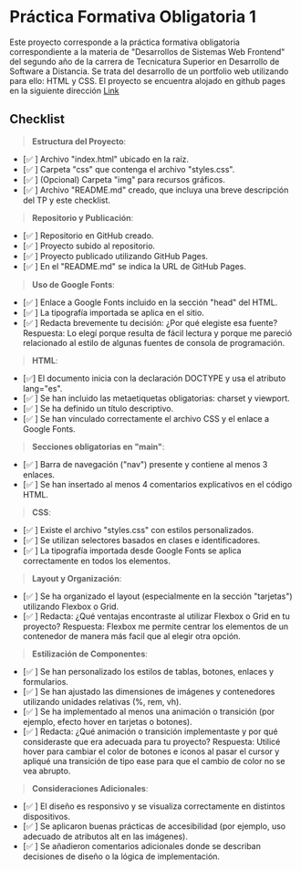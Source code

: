 # Práctica Formativa Obligatoria 1 
 Este proyecto corresponde a la práctica formativa obligatoria correspondiente a la materia de "Desarrollos de Sistemas Web Frontend" del segundo año de la carrera de Tecnicatura Superior en Desarrollo de Software a Distancia.
 Se trata del desarrollo de un portfolio web utilizando para ello: HTML y CSS.
 El proyecto se encuentra alojado en github pages en la siguiente dirección [Link](https://rocohen.github.io/portfolio/)
 
 ## Checklist

 > **Estructura del Proyecto**: 
- [✅​ ] Archivo "index.html" ubicado en la raíz. 
- [✅​ ] Carpeta "css" que contenga el archivo "styles.css". 
- [✅​ ] (Opcional) Carpeta "img" para recursos gráficos. 
- [✅​ ] Archivo "README.md" creado, que incluya una breve descripción del TP y este checklist. 

> **Repositorio y Publicación**: 
- [✅​ ] Repositorio en GitHub creado. 
- [✅​ ] Proyecto subido al repositorio. 
- [✅​ ] Proyecto publicado utilizando GitHub Pages. 
- [✅​ ] En el "README.md" se indica la URL de GitHub Pages. 

> **Uso de Google Fonts**: 
- [✅​ ] Enlace a Google Fonts incluido en la sección "head" del HTML. 
- [✅​ ] La tipografía importada se aplica en el sitio. 
- [✅​ ] Redacta brevemente tu decisión: ¿Por qué elegiste esa fuente? 
Respuesta: Lo elegí porque resulta de fácil lectura y porque me pareció relacionado al estilo de algunas fuentes de consola de programación. 

> **HTML**: 
- [✅​] El documento inicia con la declaración DOCTYPE y usa el atributo lang="es". 
- [✅​ ] Se han incluido las metaetiquetas obligatorias: charset y viewport. 
- [✅​ ] Se ha definido un título descriptivo. 
- [✅​ ] Se han vinculado correctamente el archivo CSS y el enlace a Google Fonts. 

> **Secciones obligatorias en "main"**: 
- [✅​ ] Barra de navegación ("nav") presente y contiene al menos 3 enlaces. 
- [✅​ ] Se han insertado al menos 4 comentarios explicativos en el código HTML. 

> **CSS**: 
- [✅​ ] Existe el archivo "styles.css" con estilos personalizados. 
- [✅​ ] Se utilizan selectores basados en clases e identificadores. 
- [✅​ ] La tipografía importada desde Google Fonts se aplica correctamente en todos los elementos. 

> **Layout y Organización**: 
- [✅​ ] Se ha organizado el layout (especialmente en la sección "tarjetas") utilizando Flexbox o Grid. 
- [✅​ ] Redacta: ¿Qué ventajas encontraste al utilizar Flexbox o Grid en tu proyecto? 
Respuesta: Flexbox me permite centrar los elementos de un contenedor de manera más facil que al elegir otra opción.

> **Estilización de Componentes**: 
- [✅​ ] Se han personalizado los estilos de tablas, botones, enlaces y formularios. 
- [✅​ ] Se han ajustado las dimensiones de imágenes y contenedores utilizando unidades relativas (%, 
rem, vh). 
- [✅​ ] Se ha implementado al menos una animación o transición (por ejemplo, efecto hover en 
tarjetas o botones). 
- [✅​ ] Redacta: ¿Qué animación o transición implementaste y por qué consideraste que era 
adecuada para tu proyecto? 
Respuesta: Utilicé hover para cambiar el color de botones e iconos al pasar el cursor y apliqué una transición de tipo ease para que el cambio de color no se vea abrupto.

> **Consideraciones Adicionales**: 
- [✅​ ] El diseño es responsivo y se visualiza correctamente en distintos dispositivos. 
- [✅​ ] Se aplicaron buenas prácticas de accesibilidad (por ejemplo, uso adecuado de atributos alt en
las imágenes). 
- [✅​ ] Se añadieron comentarios adicionales donde se describan decisiones de diseño o la lógica de 
implementación.

